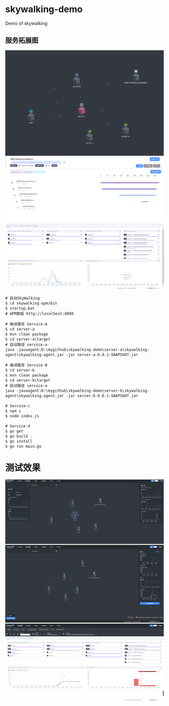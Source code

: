 # skywalking-demo
Demo of skywalking

## 服务拓展图
![](doc/img/SkyWalking-Demo.png)
![](doc/img/SkyWalking-Demo2.png)
![](doc/img/SkyWalking-Demo3.png)

```shell script
# 启动SkyWalking
$ cd skywalking-apm/bin
$ startup.bat
# APM面板 http://localhost:8080

# 编译服务 Service-A
$ cd server-a
$ mvn clean package
$ cd server-a\target
# 启动路径 service-a
java -javaagent:D:\mygithub\skywalking-demo\server-a\skywalking-agent\skywalking-agent.jar -jar server-a-0.0.1-SNAPSHOT.jar

# 编译服务 Service-B
$ cd server-b
$ mvn clean package
$ cd server-b\target
# 启动路径 service-a
java -javaagent:D:\mygithub\skywalking-demo\server-b\skywalking-agent\skywalking-agent.jar -jar server-b-0.0.1-SNAPSHOT.jar

# Service-c
$ npm i
$ node index.js

# Service-d
$ go get
$ go build .
$ go install
$ go run main.go

```

# 测试效果

![](doc/img/SkyWalking-Demo1.png)
![](doc/img/SkyWalking-Demo4.png)
![](doc/img/SkyWalking-Demo5.png)